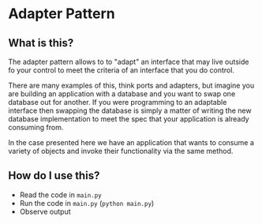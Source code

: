 # Adapter Pattern

## What is this?

The adapter pattern allows to to "adapt" an interface that may live outside fo your control to meet the criteria of an interface that you do control. 

There are many examples of this, think ports and adapters, but imagine you are building an application with a database and you want to swap one database out for another. If you were programming to an adaptable interface then swapping the database is simply a matter of writing the new database implementation to meet the spec that your application is already consuming from.

In the case presented here we have an application that wants to consume a variety of objects and invoke their functionality via the same method.

## How do I use this?

- Read the code in `main.py`
- Run the code in `main.py` (`python main.py`) 
- Observe output